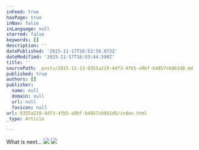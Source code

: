```yaml
---
inFeed: true
hasPage: true
inNav: false
inLanguage: null
starred: false
keywords: []
description: ''
datePublished: '2015-11-17T16:53:56.073Z'
dateModified: '2015-11-17T16:53:44.590Z'
title: ''
sourcePath: _posts/2015-11-13-9355a219-4df3-4fb5-a9bf-b4857cb861d8.md
published: true
authors: []
publisher:
  name: null
  domain: null
  url: null
  favicon: null
url: 9355a219-4df3-4fb5-a9bf-b4857cb861d8/index.html
_type: Article

---
```

What is next...
![](https://the-grid-user-content.s3-us-west-2.amazonaws.com/e7275afb-c1ac-418f-9d0b-b98fec5d3c39.jpg)
![](https://the-grid-user-content.s3-us-west-2.amazonaws.com/22dc1019-af47-4fd2-a777-b5dfbeb480ad.jpg)
